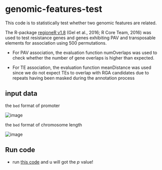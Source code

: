 # genomic-features-test
This code is to statistically test whether two genomic features are related.

The R-package [regioneR v1.8](https://bioconductor.org/packages/release/bioc/vignettes/regioneR/inst/doc/regioneR.html) (Gel et al., 2016; R Core Team, 2016) was used to test resistance genes and genes exhibiting PAV and transposable elements for association using 500 permutations. 

- For PAV association, the evaluation function numOverlaps was used to check whether the number of gene overlaps is higher than expected. 

- For TE association, the evaluation function meanDistance was used since we do not expect TEs to overlap with RGA candidates due to repeats having been masked during the annotation process

## input data
the `bed` format of promoter

![image](https://github.com/jlchen5/genomic-features-test/assets/61578993/10236736-e48b-497b-a139-532673ac0712)

the `bed` format of chromosome length

![image](https://github.com/jlchen5/genomic-features-test/assets/61578993/b52048ae-7fd5-4a8d-a233-2185e116572f)



## Run code

- run [this code](https://github.com/jlchen5/genomic-features-test/blob/main/r1.R) and u will got the *p* value!



